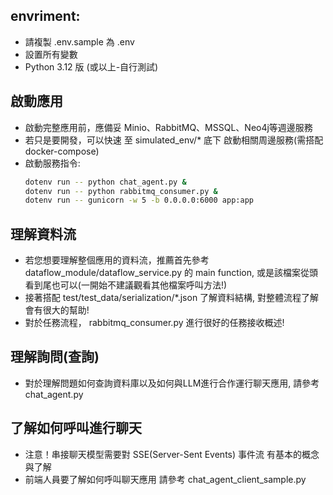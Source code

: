 ## envriment:
   * 請複製 .env.sample 為 .env
   * 設置所有變數
   * Python 3.12 版 (或以上-自行測試)

## 啟動應用
   * 啟動完整應用前，應備妥 Minio、RabbitMQ、MSSQL、Neo4j等週邊服務
   * 若只是要開發，可以快速 至 simulated_env/* 底下 啟動相關周邊服務(需搭配docker-compose)
   * 啟動服務指令:
      ```sh
      dotenv run -- python chat_agent.py &
      dotenv run -- python rabbitmq_consumer.py &
      dotenv run -- gunicorn -w 5 -b 0.0.0.0:6000 app:app
      ```

## 理解資料流
   * 若您想要理解整個應用的資料流，推薦首先參考 dataflow_module/dataflow_service.py 的 main function, 或是該檔案從頭看到尾也可以(一開始不建議觀看其他檔案呼叫方法!)
   * 接著搭配 test/test_data/serialization/*.json 了解資料結構, 對整體流程了解會有很大的幫助!
   * 對於任務流程， rabbitmq_consumer.py 進行很好的任務接收概述!

## 理解詢問(查詢)
   * 對於理解問題如何查詢資料庫以及如何與LLM進行合作運行聊天應用, 請參考 chat_agent.py

## 了解如何呼叫進行聊天
   * 注意！串接聊天模型需要對 SSE(Server-Sent Events) 事件流 有基本的概念與了解
   * 前端人員要了解如何呼叫聊天應用 請參考 chat_agent_client_sample.py
